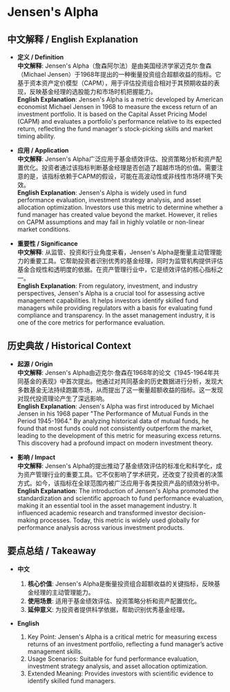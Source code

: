 # Jensen's Alpha

## 中文解释 / English Explanation

* **定义 / Definition**  
  **中文解释**: Jensen's Alpha（詹森阿尔法）是由美国经济学家迈克尔·詹森（Michael Jensen）于1968年提出的一种衡量投资组合超额收益的指标。它基于资本资产定价模型（CAPM），用于评估投资组合相对于其预期收益的表现，反映基金经理的选股能力和市场时机把握能力。  
  **English Explanation**: Jensen's Alpha is a metric developed by American economist Michael Jensen in 1968 to measure the excess return of an investment portfolio. It is based on the Capital Asset Pricing Model (CAPM) and evaluates a portfolio's performance relative to its expected return, reflecting the fund manager's stock-picking skills and market timing ability.

* **应用 / Application**  
  **中文解释**: Jensen's Alpha广泛应用于基金绩效评估、投资策略分析和资产配置优化。投资者通过该指标判断基金经理是否创造了超越市场的价值。需要注意的是，该指标依赖于CAPM的假设，可能在高波动性或非线性市场环境下失效。  
  **English Explanation**: Jensen's Alpha is widely used in fund performance evaluation, investment strategy analysis, and asset allocation optimization. Investors use this metric to determine whether a fund manager has created value beyond the market. However, it relies on CAPM assumptions and may fail in highly volatile or non-linear market conditions.

* **重要性 / Significance**  
  **中文解释**: 从监管、投资和行业角度来看，Jensen's Alpha是衡量主动管理能力的重要工具。它帮助投资者识别优秀的基金经理，同时为监管机构提供评估基金合规性和透明度的依据。在资产管理行业中，它是绩效评估的核心指标之一。  
  **English Explanation**: From regulatory, investment, and industry perspectives, Jensen's Alpha is a crucial tool for assessing active management capabilities. It helps investors identify skilled fund managers while providing regulators with a basis for evaluating fund compliance and transparency. In the asset management industry, it is one of the core metrics for performance evaluation.

## 历史典故 / Historical Context

* **起源 / Origin**  
  **中文解释**: Jensen's Alpha由迈克尔·詹森在1968年的论文《1945-1964年共同基金的表现》中首次提出。他通过对共同基金的历史数据进行分析，发现大多数基金无法持续跑赢市场，从而提出了这一衡量超额收益的指标。这一发现对现代投资理论产生了深远影响。  
  **English Explanation**: Jensen's Alpha was first introduced by Michael Jensen in his 1968 paper "The Performance of Mutual Funds in the Period 1945-1964." By analyzing historical data of mutual funds, he found that most funds could not consistently outperform the market, leading to the development of this metric for measuring excess returns. This discovery had a profound impact on modern investment theory.

* **影响 / Impact**  
  **中文解释**: Jensen's Alpha的提出推动了基金绩效评估的标准化和科学化，成为资产管理行业的重要工具。它不仅影响了学术研究，还改变了投资者的决策方式。如今，该指标在全球范围内被广泛应用于各类投资产品的绩效分析中。  
  **English Explanation**: The introduction of Jensen's Alpha promoted the standardization and scientific approach to fund performance evaluation, making it an essential tool in the asset management industry. It influenced academic research and transformed investor decision-making processes. Today, this metric is widely used globally for performance analysis across various investment products.

## 要点总结 / Takeaway

* **中文**  
  1. **核心价值**: Jensen's Alpha是衡量投资组合超额收益的关键指标，反映基金经理的主动管理能力。
  2. **使用场景**: 适用于基金绩效评估、投资策略分析和资产配置优化。
  3. **延伸意义**: 为投资者提供科学依据，帮助识别优秀基金经理。

* **English**  
  1. Key Point: Jensen's Alpha is a critical metric for measuring excess returns of an investment portfolio, reflecting a fund manager’s active management skills.
  2. Usage Scenarios: Suitable for fund performance evaluation, investment strategy analysis, and asset allocation optimization.
  3. Extended Meaning: Provides investors with scientific evidence to identify skilled fund managers.